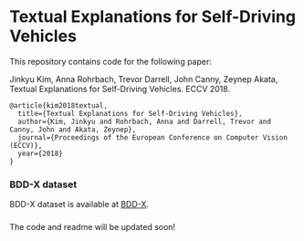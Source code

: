 # Textual Explanations for Self-Driving Vehicles

This repository contains code for the following paper:

Jinkyu Kim, Anna Rohrbach, Trevor Darrell, John Canny, Zeynep Akata, Textual Explanations for Self-Driving Vehicles. ECCV 2018.

```
@article{kim2018textual,
  title={Textual Explanations for Self-Driving Vehicles},
  author={Kim, Jinkyu and Rohrbach, Anna and Darrell, Trevor and Canny, John and Akata, Zeynep},
  journal={Proceedings of the European Conference on Computer Vision (ECCV)},
  year={2018}
}
```

### BDD-X dataset
BDD-X dataset is available at [BDD-X](https://github.com/JinkyuKimUCB/BDD-X-dataset.git).

### 
The code and readme will be updated soon!

